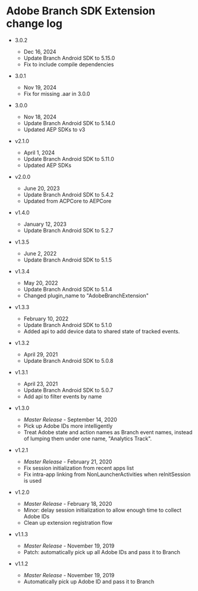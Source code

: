 # Adobe Branch SDK Extension change log

- 3.0.2
  * Dec 16, 2024
  * Update Branch Android SDK to 5.15.0
  * Fix to include compile dependencies

- 3.0.1
  * Nov 19, 2024
  * Fix for missing .aar in 3.0.0

- 3.0.0
  * Nov 18, 2024
  * Update Branch Android SDK to 5.14.0
  * Updated AEP SDKs to v3

- v2.1.0
  * April 1, 2024
  * Update Branch Android SDK to 5.11.0
  * Updated AEP SDKs
  
- v2.0.0
  * June 20, 2023
  * Update Branch Android SDK to 5.4.2
  * Updated from ACPCore to AEPCore

- v1.4.0
  * January 12, 2023
  * Update Branch Android SDK to 5.2.7

- v1.3.5
  * June 2, 2022
  * Update Branch Android SDK to 5.1.5

- v1.3.4
  * May 20, 2022
  * Update Branch Android SDK to 5.1.4
  * Changed plugin_name to "AdobeBranchExtension"

- v1.3.3
  * February 10, 2022
  * Update Branch Android SDK to 5.1.0
  * Added api to add device data to shared state of tracked events.

- v1.3.2
  * April 29, 2021
  * Update Branch Android SDK to 5.0.8

- v1.3.1
  * April 23, 2021
  * Update Branch Android SDK to 5.0.7
  * Add api to filter events by name

- v1.3.0
  * _*Master Release*_ - September 14, 2020
  * Pick up Adobe IDs more intelligently
  * Treat Adobe state and action names as Branch event names, instead of lumping them under one name, "Analytics Track".

- v1.2.1
  * _*Master Release*_ - February 21, 2020
  * Fix session initialization from recent apps list
  * Fix intra-app linking from NonLauncherActivities when reInitSession is used

- v1.2.0
  * _*Master Release*_ - February 18, 2020
  * Minor: delay session initialization to allow enough time to collect Adobe IDs
  * Clean up extension registration flow

- v1.1.3
  * _*Master Release*_ - November 19, 2019
  * Patch: automatically pick up all Adobe IDs and pass it to Branch
  
- v1.1.2
  * _*Master Release*_ - November 19, 2019
  * Automatically pick up Adobe ID and pass it to Branch
